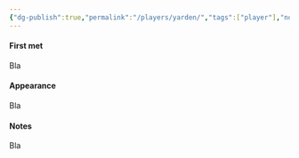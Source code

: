 ```yaml
---
{"dg-publish":true,"permalink":"/players/yarden/","tags":["player"],"noteIcon":"yarden"}
---
```


#### First met
Bla
#### Appearance
Bla
#### Notes
Bla